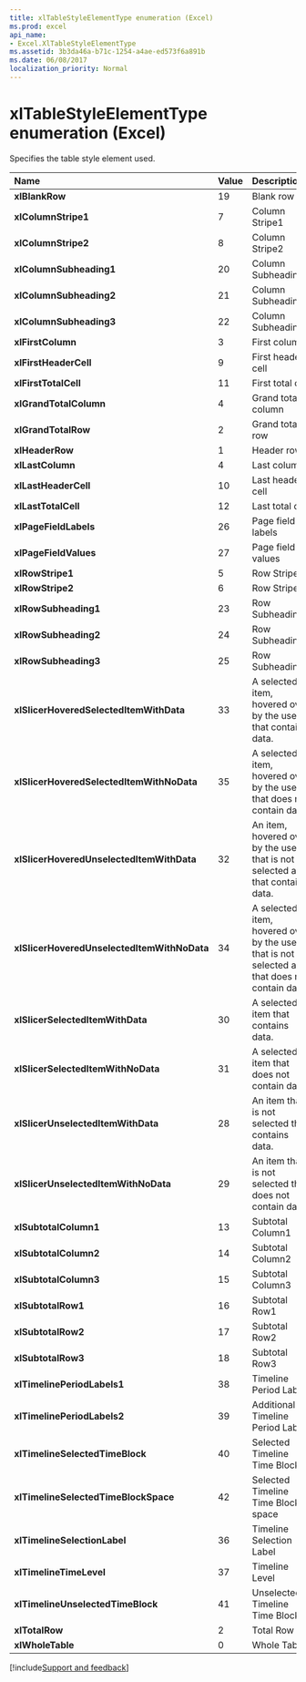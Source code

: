 ```yaml
---
title: xlTableStyleElementType enumeration (Excel)
ms.prod: excel
api_name:
- Excel.XlTableStyleElementType
ms.assetid: 3b3da46a-b71c-1254-a4ae-ed573f6a891b
ms.date: 06/08/2017
localization_priority: Normal
---
```



# xlTableStyleElementType enumeration (Excel)

Specifies the table style element used.



|Name|Value|Description|
|:-----|:-----|:-----|
| **xlBlankRow**|19|Blank row|
| **xlColumnStripe1**|7|Column Stripe1|
| **xlColumnStripe2**|8|Column Stripe2|
| **xlColumnSubheading1**|20|Column Subheading1|
| **xlColumnSubheading2**|21|Column Subheading2|
| **xlColumnSubheading3**|22|Column Subheading3|
| **xlFirstColumn**|3|First column|
| **xlFirstHeaderCell**|9|First header cell|
| **xlFirstTotalCell**|11|First total cell|
| **xlGrandTotalColumn**|4|Grand total column|
| **xlGrandTotalRow**|2|Grand total row|
| **xlHeaderRow**|1|Header row|
| **xlLastColumn**|4|Last column|
| **xlLastHeaderCell**|10|Last header cell|
| **xlLastTotalCell**|12|Last total cell|
| **xlPageFieldLabels**|26|Page field labels|
| **xlPageFieldValues**|27|Page field values|
| **xlRowStripe1**|5|Row Stripe1|
| **xlRowStripe2**|6|Row Stripe2|
| **xlRowSubheading1**|23|Row Subheading1|
| **xlRowSubheading2**|24|Row Subheading2|
| **xlRowSubheading3**|25|Row Subheading3|
| **xlSlicerHoveredSelectedItemWithData**|33|A selected item, hovered over by the user, that contains data.|
| **xlSlicerHoveredSelectedItemWithNoData**|35|A selected item, hovered over by the user, that does not contain data.|
| **xlSlicerHoveredUnselectedItemWithData**|32|An item, hovered over by the user, that is not selected and that contains data.|
| **xlSlicerHoveredUnselectedItemWithNoData**|34|A selected item, hovered over by the user, that is not selected and that does not contain data.|
| **xlSlicerSelectedItemWithData**|30|A selected item that contains data.|
| **xlSlicerSelectedItemWithNoData**|31|A selected item that does not contain data.|
| **xlSlicerUnselectedItemWithData**|28|An item that is not selected that contains data.|
| **xlSlicerUnselectedItemWithNoData**|29|An item that is not selected that does not contain data.|
| **xlSubtotalColumn1**|13|Subtotal Column1|
| **xlSubtotalColumn2**|14|Subtotal Column2|
| **xlSubtotalColumn3**|15|Subtotal Column3|
| **xlSubtotalRow1**|16|Subtotal Row1|
| **xlSubtotalRow2**|17|Subtotal Row2|
| **xlSubtotalRow3**|18|Subtotal Row3|
| **xlTimelinePeriodLabels1**|38|Timeline Period Label|
| **xlTimelinePeriodLabels2**|39|Additional Timeline Period Label|
| **xlTimelineSelectedTimeBlock**|40|Selected Timeline Time Block|
| **xlTimelineSelectedTimeBlockSpace**|42|Selected Timeline Time Block space|
| **xlTimelineSelectionLabel**|36|Timeline Selection Label|
| **xlTimelineTimeLevel**|37|Timeline Level|
| **xlTimelineUnselectedTimeBlock**|41|Unselected Timeline Time Block|
| **xlTotalRow**|2|Total Row|
| **xlWholeTable**|0|Whole Table|

[!include[Support and feedback](~/includes/feedback-boilerplate.md)]